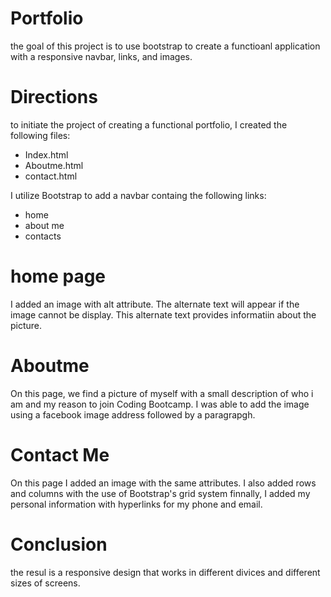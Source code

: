 # Portfolio
the goal of this project is to use bootstrap to create a functioanl application with a responsive navbar, links, and images. 

# Directions

to initiate the project of creating a functional portfolio, I created the following files:

* Index.html
* Aboutme.html
* contact.html

I utilize Bootstrap to add a navbar containg the following links:
* home
* about me
* contacts

# home page
 I added an image with alt attribute. The alternate text will appear if the image cannot be display. This alternate text provides informatiin about the picture.

 # Aboutme

 On this page, we find a picture of myself with a small description of who i am and my reason to join Coding Bootcamp. 
 I was able to add the image using a facebook image address followed by a paragrapgh.

 # Contact Me
On this page I added an image with the same attributes. 
I also added rows and columns with the use of Bootstrap's grid system
finnally, I added my personal information with hyperlinks for my phone and email.

# Conclusion
the resul is a responsive design that works in different divices and different sizes of screens.
